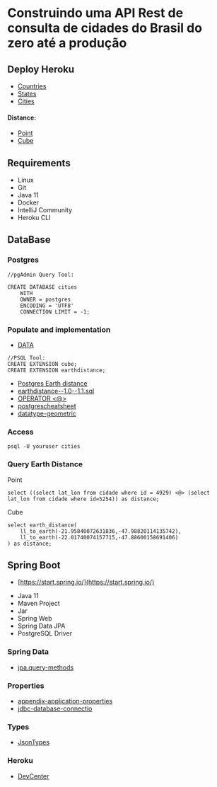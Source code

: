 # Construindo uma API Rest de consulta de cidades do Brasil do zero até a produção

## Deploy Heroku
* <a href="https://springbootdigitalinnovation.herokuapp.com/countries" target="_blank">Countries</a>
* <a href="https://springbootdigitalinnovation.herokuapp.com/states" target="_blank">States</a>
* <a href="https://springbootdigitalinnovation.herokuapp.com/cities" target="_blank">Cities</a>
#### Distance:
* <a href="https://springbootdigitalinnovation.herokuapp.com/distances/by-points?from=4929&to=5254" target="_blank">Point</a>
* <a href="https://springbootdigitalinnovation.herokuapp.com/distances/by-cube?from=4929&to=5254" target="_blank">Cube</a>

## Requirements

* Linux
* Git
* Java 11
* Docker
* IntelliJ Community
* Heroku CLI

## DataBase

### Postgres

```shell script
//pgAdmin Query Tool:

CREATE DATABASE cities
    WITH 
    OWNER = postgres
    ENCODING = 'UTF8'
    CONNECTION LIMIT = -1;
```

### Populate and implementation

* [DATA](https://github.com/Volneineves/apirestdigitalinnovation/tree/main/PostgreSQL)

```shell script
//PSQL Tool:
CREATE EXTENSION cube; 
CREATE EXTENSION earthdistance;
```

* [Postgres Earth distance](https://www.postgresql.org/docs/current/earthdistance.html)
* [earthdistance--1.0--1.1.sql](https://github.com/postgres/postgres/blob/master/contrib/earthdistance/earthdistance--1.0--1.1.sql)
* [OPERATOR <@>](https://github.com/postgres/postgres/blob/master/contrib/earthdistance/earthdistance--1.1.sql)
* [postgrescheatsheet](https://postgrescheatsheet.com/#/tables)
* [datatype-geometric](https://www.postgresql.org/docs/current/datatype-geometric.html)

### Access
```shell script
psql -U youruser cities
```

### Query Earth Distance

Point
```roomsql
select ((select lat_lon from cidade where id = 4929) <@> (select lat_lon from cidade where id=5254)) as distance;
```

Cube
```roomsql
select earth_distance(
    ll_to_earth(-21.95840072631836,-47.98820114135742), 
    ll_to_earth(-22.01740074157715,-47.88600158691406)
) as distance;
```

## Spring Boot

* [https://start.spring.io/](https://start.spring.io/)

+ Java 11
+ Maven Project
+ Jar
+ Spring Web
+ Spring Data JPA
+ PostgreSQL Driver

### Spring Data

* [jpa.query-methods](https://docs.spring.io/spring-data/jpa/docs/current/reference/html/#jpa.query-methods)

### Properties

* [appendix-application-properties](https://docs.spring.io/spring-boot/docs/current/reference/html/appendix-application-properties.html)
* [jdbc-database-connectio](https://www.codejava.net/java-se/jdbc/jdbc-database-connection-url-for-common-databases)

### Types

* [JsonTypes](https://github.com/vladmihalcea/hibernate-types)

### Heroku

* [DevCenter](https://devcenter.heroku.com/articles/getting-started-with-java)
